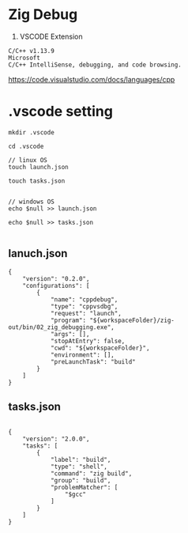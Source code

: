 # Zig Debug

1. VSCODE Extension 

```
C/C++ v1.13.9
Microsoft
C/C++ IntelliSense, debugging, and code browsing.

```

https://code.visualstudio.com/docs/languages/cpp


# .vscode setting

```
mkdir .vscode

cd .vscode

// linux OS
touch launch.json

touch tasks.json


// windows OS
echo $null >> launch.json

echo $null >> tasks.json


```

## lanuch.json

```
{
    "version": "0.2.0",
    "configurations": [
        {
            "name": "cppdebug",
            "type": "cppvsdbg",
            "request": "launch",
            "program": "${workspaceFolder}/zig-out/bin/02_zig_debugging.exe",
            "args": [],
            "stopAtEntry": false,
            "cwd": "${workspaceFolder}",
            "environment": [],
            "preLaunchTask": "build"
        }
    ]
}

```

## tasks.json

```

{
    "version": "2.0.0",
    "tasks": [
        {
            "label": "build",
            "type": "shell",
            "command": "zig build",
            "group": "build",
            "problemMatcher": [
                "$gcc"
            ]
        }
    ]
}

```